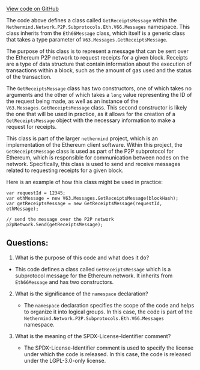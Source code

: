 [View code on GitHub](https://github.com/nethermindeth/nethermind/Nethermind.Network/P2P/Subprotocols/Eth/V66/Messages/GetReceiptsMessage.cs)

The code above defines a class called `GetReceiptsMessage` within the `Nethermind.Network.P2P.Subprotocols.Eth.V66.Messages` namespace. This class inherits from the `Eth66Message` class, which itself is a generic class that takes a type parameter of `V63.Messages.GetReceiptsMessage`. 

The purpose of this class is to represent a message that can be sent over the Ethereum P2P network to request receipts for a given block. Receipts are a type of data structure that contain information about the execution of transactions within a block, such as the amount of gas used and the status of the transaction. 

The `GetReceiptsMessage` class has two constructors, one of which takes no arguments and the other of which takes a `long` value representing the ID of the request being made, as well as an instance of the `V63.Messages.GetReceiptsMessage` class. This second constructor is likely the one that will be used in practice, as it allows for the creation of a `GetReceiptsMessage` object with the necessary information to make a request for receipts.

This class is part of the larger `nethermind` project, which is an implementation of the Ethereum client software. Within this project, the `GetReceiptsMessage` class is used as part of the P2P subprotocol for Ethereum, which is responsible for communication between nodes on the network. Specifically, this class is used to send and receive messages related to requesting receipts for a given block. 

Here is an example of how this class might be used in practice:

```
var requestId = 12345;
var ethMessage = new V63.Messages.GetReceiptsMessage(blockHash);
var getReceiptsMessage = new GetReceiptsMessage(requestId, ethMessage);

// send the message over the P2P network
p2pNetwork.Send(getReceiptsMessage);
```
## Questions: 
 1. What is the purpose of this code and what does it do?
   - This code defines a class called `GetReceiptsMessage` which is a subprotocol message for the Ethereum network. It inherits from `Eth66Message` and has two constructors.

2. What is the significance of the `namespace` declaration?
   - The `namespace` declaration specifies the scope of the code and helps to organize it into logical groups. In this case, the code is part of the `Nethermind.Network.P2P.Subprotocols.Eth.V66.Messages` namespace.

3. What is the meaning of the SPDX-License-Identifier comment?
   - The SPDX-License-Identifier comment is used to specify the license under which the code is released. In this case, the code is released under the LGPL-3.0-only license.